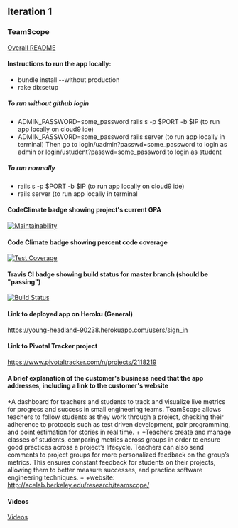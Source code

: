 ## Iteration 1


### TeamScope

[Overall README](./iterations/README.md)

#### Instructions to run the app locally:
* bundle install --without production
* rake db:setup

##### To run without github login
* ADMIN_PASSWORD=some_password rails s -p $PORT -b $IP (to run app locally on cloud9 ide) 
* ADMIN_PASSWORD=some_password rails server (to run app locally in terminal)
Then go to login/uadmin?passwd=some_password to login as admin or login/ustudent?passwd=some_password to login as student

##### To run normally 
* rails s -p $PORT -b $IP (to run app locally on cloud9 ide) 
* rails server (to run app locally in terminal

#### CodeClimate badge showing project's current GPA
[![Maintainability](https://api.codeclimate.com/v1/badges/f110c3a7cd4b257abdd3/maintainability)](https://codeclimate.com/github/PeijieLi/cs169projectscope/maintainability)
#### Code Climate badge showing percent code coverage
 [![Test Coverage](https://api.codeclimate.com/v1/badges/f110c3a7cd4b257abdd3/test_coverage)](https://codeclimate.com/github/PeijieLi/cs169projectscope/test_coverage)
 
#### Travis CI badge showing build status for master branch (should be "passing")
[![Build Status](https://travis-ci.org/PeijieLi/cs169projectscope.svg?branch=master)](https://travis-ci.org/PeijieLi/cs169projectscope)
#### Link to deployed app on Heroku (General)
https://young-headland-90238.herokuapp.com/users/sign_in
#### Link to Pivotal Tracker project
https://www.pivotaltracker.com/n/projects/2118219
#### A brief explanation of the customer's business need that the app addresses, including a link to the customer's website
+A dashboard for teachers and students to track and visualize live metrics for progress and success in small engineering teams. TeamScope allows teachers to follow students as they work through a project, checking their adherence to protocols such as test driven development, pair programming, and point estimation for stories in real time. 
 +
 +Teachers create and manage classes of students, comparing metrics across groups in order to ensure good practices across a project’s lifecycle. Teachers can also send comments to project groups for more personalized feedback on the group’s metrics. This ensures constant feedback for students on their projects, allowing them to better measure successes, and practice software engineering techniques.
 +
 +website: http://acelab.berkeley.edu/research/teamscope/

#### Videos
[Videos](./iterations/iter0.md)

